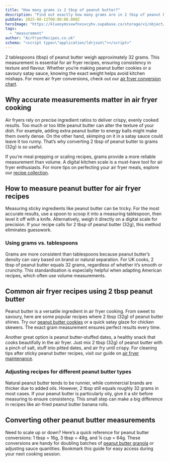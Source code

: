 ```yaml
---
title: "How many grams is 2 tbsp of peanut butter?"
description: "Find out exactly how many grams are in 2 tbsp of peanut butter for perfect air fryer recipes every time."
pubDate: 2025-08-12T00:00:00.000Z
heroImage: "https://klueoymssxwfnxsvcyhv.supabase.co/storage/v1/object/public/md/how-many-grams-is-2-tbsp-peanut-butter-d3f0d3ac.webp"
tags:
  - "measurement"
author: "AirFryerRecipes.co.uk"
schema: "<script type=\"application/ld+json\"></script>"
---
```


<p>2 tablespoons (tbsp) of peanut butter weigh approximately 32 grams. This measurement is essential for air fryer recipes, ensuring consistency in texture and flavour. Whether you’re making peanut butter cookies or a savoury satay sauce, knowing the exact weight helps avoid kitchen mishaps. For more air fryer conversions, check out our <a href=https://www.airfryerrecipe.co.uk/air-fryer-conversion-chart>air fryer conversion chart</a>.</p>  

<h2>Why accurate measurements matter in air fryer cooking</h2>  
<p>Air fryers rely on precise ingredient ratios to deliver crispy, evenly cooked results. Too much or too little peanut butter can alter the texture of your dish. For example, adding extra peanut butter to energy balls might make them overly dense. On the other hand, skimping on it in a satay sauce could leave it too runny. That’s why converting 2 tbsp of peanut butter to grams (32g) is so useful.</p>  
<p>If you’re meal prepping or scaling recipes, grams provide a more reliable measurement than volume. A digital kitchen scale is a must-have tool for air fryer enthusiasts. For more tips on perfecting your air fryer meals, explore our <a href=https://www.airfryerrecipe.co.uk/recipes>recipe collection</a>.</p>  

<h2>How to measure peanut butter for air fryer recipes</h2>  
<p>Measuring sticky ingredients like peanut butter can be tricky. For the most accurate results, use a spoon to scoop it into a measuring tablespoon, then level it off with a knife. Alternatively, weigh it directly on a digital scale for precision. If your recipe calls for 2 tbsp of peanut butter (32g), this method eliminates guesswork.</p>  

<h3>Using grams vs. tablespoons</h3>  
<p>Grams are more consistent than tablespoons because peanut butter’s density can vary based on brand or natural separation. For UK cooks, 2 tbsp of peanut butter equals 32 grams, regardless of whether it’s smooth or crunchy. This standardisation is especially helpful when adapting American recipes, which often use volume measurements.</p>  

<h2>Common air fryer recipes using 2 tbsp peanut butter</h2>  
<p>Peanut butter is a versatile ingredient in air fryer cooking. From sweet to savoury, here are some popular recipes where 2 tbsp (32g) of peanut butter shines. Try our <a href=https://www.airfryerrecipe.co.uk/recipe-category/dessert>peanut butter cookies</a> or a quick satay glaze for chicken skewers. The exact gram measurement ensures perfect results every time.</p>  
<p>Another great option is peanut butter-stuffed dates, a healthy snack that cooks beautifully in the air fryer. Just mix 2 tbsp (32g) of peanut butter with a pinch of salt, stuff into pitted dates, and air fry until crispy. For cleaning tips after sticky peanut butter recipes, visit our guide on <a href=https://www.airfryerrecipe.co.uk/air-fryer-cleaner>air fryer maintenance</a>.</p>  

<h3>Adjusting recipes for different peanut butter types</h3>  
<p>Natural peanut butter tends to be runnier, while commercial brands are thicker due to added oils. However, 2 tbsp still equals roughly 32 grams in most cases. If your peanut butter is particularly oily, give it a stir before measuring to ensure consistency. This small step can make a big difference in recipes like air-fried peanut butter banana rolls.</p>  

<h2>Converting other peanut butter measurements</h2>  
<p>Need to scale up or down? Here’s a quick reference for peanut butter conversions: 1 tbsp = 16g, 3 tbsp = 48g, and ¼ cup = 64g. These conversions are handy for doubling batches of <a href=https://www.airfryerrecipe.co.uk/recipe-category/breakfast>peanut butter granola</a> or adjusting sauce quantities. Bookmark this guide for easy access during your next cooking session.</p>